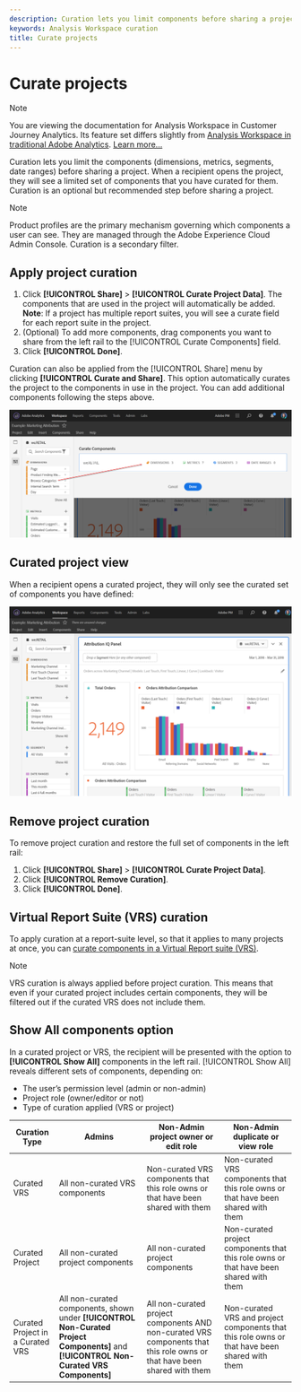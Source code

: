 ```yaml
---
description: Curation lets you limit components before sharing a project.
keywords: Analysis Workspace curation
title: Curate projects
---
```


# Curate projects

>[!NOTE]
>
>You are viewing the documentation for Analysis Workspace in Customer Journey Analytics. Its feature set differs slightly from [Analysis Workspace in traditional Adobe Analytics](https://docs.adobe.com/content/help/en/analytics/analyze/analysis-workspace/home.html). [Learn more...](/help/getting-started/cja-aa.md)

Curation lets you limit the components (dimensions, metrics, segments, date ranges) before sharing a project. When a recipient opens the project, they will see a limited set of components that you have curated for them. Curation is an optional but recommended step before sharing a project. 

>[!NOTE]
> Product profiles are the primary mechanism governing which components a user can see. They are managed through the Adobe Experience Cloud Admin Console. Curation is a secondary filter. 

## Apply project curation

1. Click **[!UICONTROL Share]** > **[!UICONTROL Curate Project Data]**. 
   The components that are used in the project will automatically be added. 
   **Note**: If a project has multiple report suites, you will see a curate field for each report suite in the project. 
1. (Optional) To add more components, drag components you want to share from the left rail to the [!UICONTROL Curate Components] field.  
1. Click **[!UICONTROL Done]**.

Curation can also be applied from the [!UICONTROL Share] menu by clicking **[!UICONTROL Curate and Share]**. This option automatically curates the project to the components in use in the project. You can add additional components following the steps above.

![](assets/curation-field.png)

## Curated project view

When a recipient opens a curated project, they will only see the curated set of components you have defined:

![](assets/curate-project.png)

## Remove project curation

To remove project curation and restore the full set of components in the left rail: 
1. Click **[!UICONTROL Share]** > **[!UICONTROL Curate Project Data]**. 
1. Click **[!UICONTROL Remove Curation]**. 
1. Click **[!UICONTROL Done]**.

## Virtual Report Suite (VRS) curation

To apply curation at a report-suite level, so that it applies to many projects at once, you can [curate components in a Virtual Report suite (VRS)](https://docs.adobe.com/content/help/en/analytics/components/virtual-report-suites/vrs-components.html). 

>[!NOTE]
> VRS curation is always applied before project curation. This means that even if your curated project includes certain components, they will be filtered out if the curated VRS does not include them.

## Show All components option

In a curated project or VRS, the recipient will be presented with the option to **[!UICONTROL Show All]** components in the left rail. [!UICONTROL Show All] reveals different sets of components, depending on:

* The user’s permission level (admin or non-admin)
* Project role (owner/editor or not)
* Type of curation applied (VRS or project)

|Curation Type|Admins|Non-Admin project owner or edit role|Non-Admin duplicate or view role|
|---|---|---|---|
|Curated VRS|All non-curated VRS components|Non-curated VRS components that this role owns or that have been shared with them|Non-curated VRS components that this role owns or that have been shared with them|
|Curated Project|All non-curated project components|All non-curated project components|Non-curated project components that this role owns or that have been shared with them|
|Curated Project in a Curated VRS| All non-curated components, shown under **[!UICONTROL Non-Curated Project Components]** and **[!UICONTROL Non-Curated VRS Components]**| All non-curated project components AND non-curated VRS components that this role owns or that have been shared with them|Non-curated VRS and project components that this role owns or that have been shared with them|
